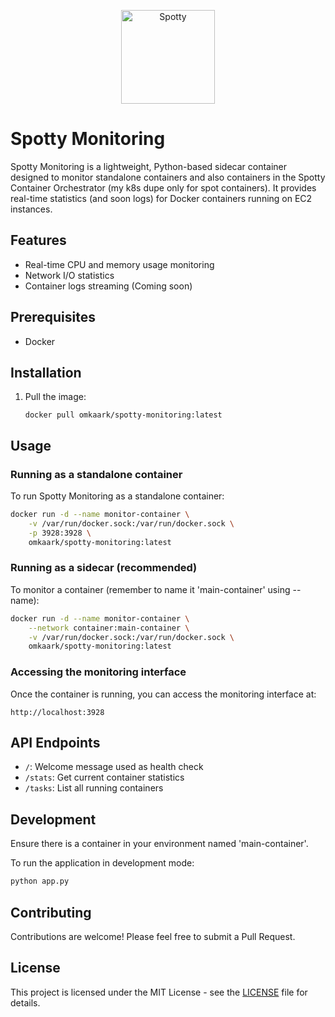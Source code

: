 <p align="center">
  <img src="https://i.ibb.co/2jTm04k/Screenshot-2024-09-07-at-10-27-40.png" height="150" alt="Spotty" />
</p>

# Spotty Monitoring

Spotty Monitoring is a lightweight, Python-based sidecar container designed to monitor standalone containers and also containers in the Spotty Container Orchestrator (my k8s dupe only for spot containers). It provides real-time statistics (and soon logs) for Docker containers running on EC2 instances.

## Features

- Real-time CPU and memory usage monitoring
- Network I/O statistics
- Container logs streaming (Coming soon)

## Prerequisites

- Docker

## Installation

1. Pull the image:

   ```
   docker pull omkaark/spotty-monitoring:latest
   ```

## Usage

### Running as a standalone container

To run Spotty Monitoring as a standalone container:

```bash
docker run -d --name monitor-container \
    -v /var/run/docker.sock:/var/run/docker.sock \
    -p 3928:3928 \
    omkaark/spotty-monitoring:latest
```

### Running as a sidecar (recommended)

To monitor a container (remember to name it 'main-container' using --name):

```bash
docker run -d --name monitor-container \
    --network container:main-container \
    -v /var/run/docker.sock:/var/run/docker.sock \
    omkaark/spotty-monitoring:latest
```

### Accessing the monitoring interface

Once the container is running, you can access the monitoring interface at:

```
http://localhost:3928
```

## API Endpoints

- `/`: Welcome message used as health check
- `/stats`: Get current container statistics
- `/tasks`: List all running containers

## Development

Ensure there is a container in your environment named 'main-container'.

To run the application in development mode:

```bash
python app.py
```

## Contributing

Contributions are welcome! Please feel free to submit a Pull Request.

## License

This project is licensed under the MIT License - see the [LICENSE](LICENSE) file for details.
